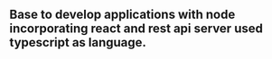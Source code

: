 ## Base to develop applications with node incorporating react and rest api server used typescript as language.